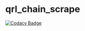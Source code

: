 # qrl_chain_scrape
[![Codacy Badge](https://api.codacy.com/project/badge/Grade/f5e67f3e1abe4771a135f1695dd25c5b)](https://app.codacy.com/gh/fr1t2/qrl_chain_scrape?utm_source=github.com&utm_medium=referral&utm_content=fr1t2/qrl_chain_scrape&utm_campaign=Badge_Grade_Settings)